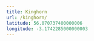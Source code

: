 ```yaml
---
title: Kinghorn
url: /kinghorn/
latitude: 56.070737400000006
longitude: -3.1742285000000003
---
```

